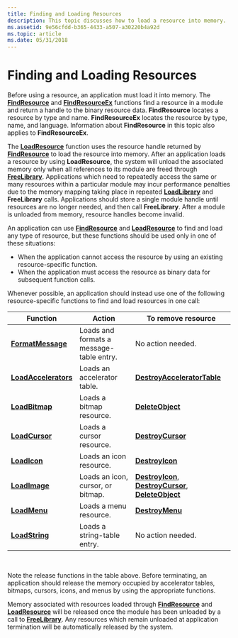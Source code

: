 ```yaml
---
title: Finding and Loading Resources
description: This topic discusses how to load a resource into memory.
ms.assetid: 9e56cfdd-b365-4433-a507-a30220b4a92d
ms.topic: article
ms.date: 05/31/2018
---
```


# Finding and Loading Resources

Before using a resource, an application must load it into memory. The [**FindResource**](/windows/desktop/api/Winbase/nf-winbase-findresourcea) and [**FindResourceEx**](/windows/desktop/api/Winbase/nf-winbase-findresourceexa) functions find a resource in a module and return a handle to the binary resource data. **FindResource** locates a resource by type and name. **FindResourceEx** locates the resource by type, name, and language. Information about **FindResource** in this topic also applies to **FindResourceEx**.

The [**LoadResource**](https://msdn.microsoft.com/library/ms648046(v=VS.85).aspx) function uses the resource handle returned by [**FindResource**](/windows/desktop/api/Winbase/nf-winbase-findresourcea) to load the resource into memory. After an application loads a resource by using **LoadResource**, the system will unload the associated memory only when all references to its module are freed through [**FreeLibrary**](https://docs.microsoft.com/windows/desktop/api/libloaderapi/nf-libloaderapi-freelibrary). Applications which need to repeatedly access the same or many resources within a particular module may incur performance penalties due to the memory mapping taking place in repeated [**LoadLibrary**](https://docs.microsoft.com/windows/desktop/api/libloaderapi/nf-libloaderapi-loadlibrarya) and **FreeLibrary** calls. Applications should store a single module handle until resources are no longer needed, and then call **FreeLibrary**. After a module is unloaded from memory, resource handles become invalid.

An application can use [**FindResource**](/windows/desktop/api/Winbase/nf-winbase-findresourcea) and [**LoadResource**](https://msdn.microsoft.com/library/ms648046(v=VS.85).aspx) to find and load any type of resource, but these functions should be used only in one of these situations:

-   When the application cannot access the resource by using an existing resource-specific function.
-   When the application must access the resource as binary data for subsequent function calls.

Whenever possible, an application should instead use one of the following resource-specific functions to find and load resources in one call:



| Function                                     | Action                                   | To remove resource                                                                                               |
|----------------------------------------------|------------------------------------------|------------------------------------------------------------------------------------------------------------------|
| [**FormatMessage**](https://docs.microsoft.com/windows/desktop/api/winbase/nf-winbase-formatmessage)      | Loads and formats a message-table entry. | No action needed.                                                                                                |
| [**LoadAccelerators**](/windows/desktop/api/Winuser/nf-winuser-loadacceleratorsa) | Loads an accelerator table.              | [**DestroyAcceleratorTable**](/windows/desktop/api/Winuser/nf-winuser-destroyacceleratortable)                                                       |
| [**LoadBitmap**](https://docs.microsoft.com/windows/desktop/api/winuser/nf-winuser-loadbitmapa)             | Loads a bitmap resource.                 | [**DeleteObject**](https://docs.microsoft.com/windows/desktop/api/wingdi/nf-wingdi-deleteobject)                                                                             |
| [**LoadCursor**](/windows/desktop/api/Winuser/nf-winuser-loadcursora)             | Loads a cursor resource.                 | [**DestroyCursor**](/windows/desktop/api/Winuser/nf-winuser-destroycursor)                                                                           |
| [**LoadIcon**](/windows/desktop/api/Winuser/nf-winuser-loadicona)                 | Loads an icon resource.                  | [**DestroyIcon**](/windows/desktop/api/Winuser/nf-winuser-destroyicon)                                                                               |
| [**LoadImage**](/windows/desktop/api/Winuser/nf-winuser-loadimagea)               | Loads an icon, cursor, or bitmap.        | [**DestroyIcon**](/windows/desktop/api/Winuser/nf-winuser-destroyicon), [**DestroyCursor**](/windows/desktop/api/Winuser/nf-winuser-destroycursor), [**DeleteObject**](https://docs.microsoft.com/windows/desktop/api/wingdi/nf-wingdi-deleteobject) |
| [**LoadMenu**](/windows/desktop/api/Winuser/nf-winuser-loadmenua)                 | Loads a menu resource.                   | [**DestroyMenu**](/windows/desktop/api/Winuser/nf-winuser-destroymenu)                                                                               |
| [**LoadString**](/windows/desktop/api/Winuser/nf-winuser-loadstringa)             | Loads a string-table entry.              | No action needed.                                                                                                |



 

Note the release functions in the table above. Before terminating, an application should release the memory occupied by accelerator tables, bitmaps, cursors, icons, and menus by using the appropriate functions.

Memory associated with resources loaded through [**FindResource**](/windows/desktop/api/Winbase/nf-winbase-findresourcea) and [**LoadResource**](https://msdn.microsoft.com/library/ms648046(v=VS.85).aspx) will be released once the module has been unloaded by a call to [**FreeLibrary**](https://docs.microsoft.com/windows/desktop/api/libloaderapi/nf-libloaderapi-freelibrary). Any resources which remain unloaded at application termination will be automatically released by the system.

 

 




